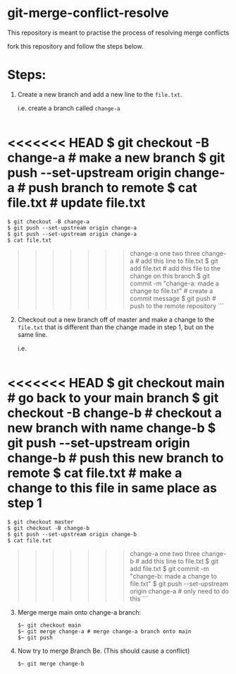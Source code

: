 # git-merge-conflict-resolve

This repository is meant to practise the process of resolving merge conflicts

fork this repository and follow the steps below.

# Steps:


1. Create a new branch and add a new line to the `file.txt`.

    i.e. create a branch called `change-a`
    ```BASH
<<<<<<< HEAD
    $ git checkout -B change-a # make a new branch
    $ git push --set-upstream origin change-a # push branch to remote
    $ cat file.txt  # update file.txt
=======
    $ git checkout -B change-a
    $ git push --set-upstream origin change-a
    $ git push --set-upstream origin change-a
    $ cat file.txt   
>>>>>>> change-a
    one
    two
    three
    change-a # add this line to file.txt
    $ git add file.txt # add this file to the change on this branch
    $ git commit -m "change-a: made a change to file.txt" # create a commit message
    $ git push # push to the remote repository
    ```

2. Checkout out a new branch off of master and make a change to the `file.txt` that is different than the change made in step 1, but on the same line.
    
    i.e. 
    ```BASH
<<<<<<< HEAD
    $ git checkout main # go back to your main branch
    $ git checkout -B change-b # checkout a new branch with name change-b
    $ git push --set-upstream origin change-b # push this new branch to remote
    $ cat file.txt # make a change to this file in same place as step 1
=======
    $ git checkout master
    $ git checkout -B change-b
    $ git push --set-upstream origin change-b
    $ cat file.txt
>>>>>>> change-a
    one
    two
    three
    change-b # add this line to file.txt
    $ git add file.txt
    $ git commit -m "change-b: made a change to file.txt"
    $ git push --set-upstream origin change-a # only need to do this
    ```

3. Merge merge main onto change-a branch:

    ```
    $~ git checkout main
    $~ git merge change-a # merge change-a branch onto main
    $~ git push
    ```

4. Now try to merge Branch Be.  (This should cause a conflict)

    ```
    $~ git merge change-b
    ```


